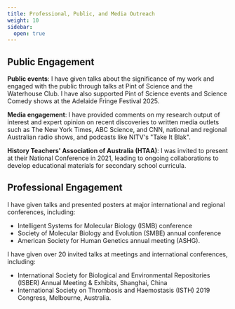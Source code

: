 ```yaml
---
title: Professional, Public, and Media Outreach
weight: 10
sidebar:
  open: true
---
```

## Public Engagement
**Public events**: I have given talks about the significance of my work and engaged with the public through talks at Pint of Science and the Waterhouse Club. I have also supported Pint of Science events and Science Comedy shows at the Adelaide Fringe Festival 2025.

**Media engagement**: I have provided comments on my research output of interest and expert opinion on recent discoveries to written media outlets such as The New York Times, ABC Science, and CNN, national and regional Australian radio shows, and podcasts like NITV's "Take It Blak".

**History Teachers' Association of Australia (HTAA)**: I was invited to present at their National Conference in 2021, leading to ongoing collaborations to develop educational materials for secondary school curricula.

## Professional Engagement
I have given talks and presented posters at major international and regional conferences, including:
- Intelligent Systems for Molecular Biology (ISMB) conference 
- Society of Molecular Biology and Evolution (SMBE) annual conference
- American Society for Human Genetics annual meeting (ASHG). 

I have given over 20 invited talks at meetings and international conferences, including: 
- International Society for Biological and Environmental Repositories (ISBER) Annual Meeting & Exhibits, Shanghai, China
- International Society on Thrombosis and Haemostasis (ISTH) 2019 Congress, Melbourne, Australia.
